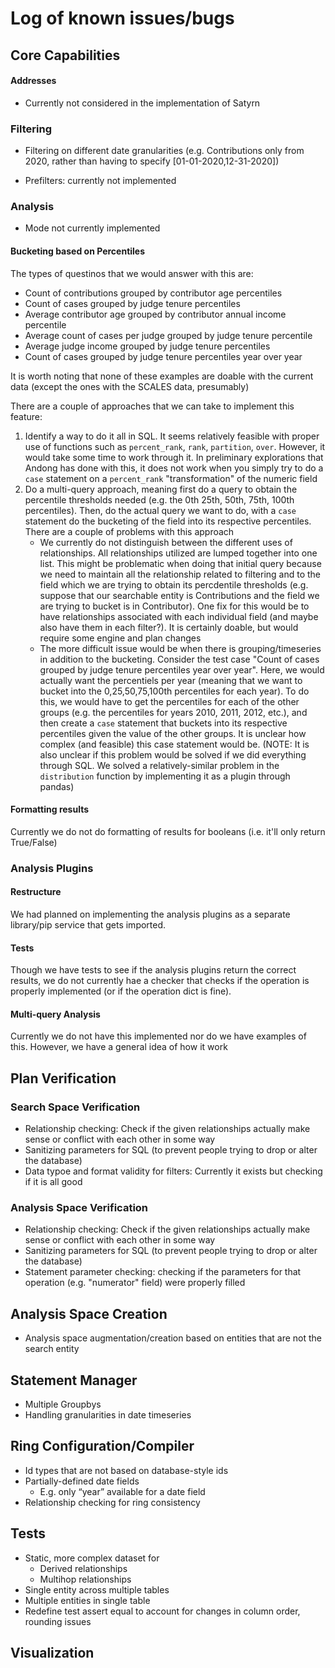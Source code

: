 # Log of known issues/bugs



## Core Capabilities

#### Addresses

- Currently not considered in the implementation of Satyrn

### Filtering

- Filtering on different date granularities (e.g. Contributions only from 2020, rather than having to specify [01-01-2020,12-31-2020])

- Prefilters: currently not implemented

### Analysis

- Mode not currently implemented


#### Bucketing based on Percentiles

The types of questinos that we would answer with this are:
- Count of contributions grouped by contributor age percentiles
- Count of cases grouped by judge tenure percentiles
- Average contributor age grouped by contributor annual income percentile
- Average count of cases per judge grouped by judge tenure percentile
- Average judge income grouped by judge tenure percentiles
- Count of cases grouped by judge tenure percentiles year over year

It is worth noting that none of these examples are doable with the current data (except the ones with the SCALES data, presumably)

There are a couple of approaches that we can take to implement this feature:

1. Identify a way to do it all in SQL. It seems relatively feasible with proper use of functions such as `percent_rank`, `rank`, `partition`, `over`. However, it would take some time to work through it. In preliminary explorations that Andong has done with this, it does not work when you simply try to do a `case` statement on a `percent_rank` "transformation" of the numeric field
2. Do a multi-query approach, meaning first do a query to obtain the percentile thresholds needed (e.g. the 0th 25th, 50th, 75th, 100th percentiles). Then, do the actual query we want to do, with a `case` statement do the bucketing of the field into its respective percentiles. There are a couple of problems with this approach
	-  We currently do not distinguish between the different uses of relationships. All relationships utilized are lumped together into one list. This might be problematic when doing that initial query because we need to maintain all the relationship related to filtering and to the field which we are trying to obtain its percdentile thresholds (e.g. suppose that our searchable entity is Contributions and the field we are trying to bucket is in Contributor). One fix for this would be to have relationships associated with each individual field (and maybe also have them in each filter?). It is certainly doable, but would require some engine and plan changes
	- The more difficult issue would be when there is grouping/timeseries in addition to the bucketing. Consider the test case "Count of cases grouped by judge tenure percentiles year over year". Here, we would actually want the percentiels per year (meaning that we want to bucket into the 0,25,50,75,100th percentiles for each year). To do this, we would have to get the percentiles for each of the other groups (e.g. the percentiles for years 2010, 2011, 2012, etc.), and then create a `case` statement that buckets into its respective percentiles given the value of the other groups. It is unclear how complex (and feasible) this case statement would be. (NOTE: It is also unclear if this problem would be solved if we did everything through SQL. We solved a relatively-similar problem in the `distribution` function by implementing it as a plugin through pandas)

#### Formatting results

Currently we do not do formatting of results for booleans (i.e. it'll only return True/False)


### Analysis Plugins 

#### Restructure

We had planned on implementing the analysis plugins as a separate library/pip service that gets imported.

#### Tests

Though we have tests to see if the analysis plugins return the correct results, we do not currently hae a checker that checks if the operation is properly implemented (or if the operation dict is fine).

#### Multi-query Analysis

Currently we do not have this implemented nor do we have examples of this. However, we have a general idea of how it work

## Plan Verification

### Search Space Verification

- Relationship checking: Check if the given relationships actually make sense or conflict with each other in some way
- Sanitizing parameters for SQL (to prevent people trying to drop or alter the database)
- Data typoe and format validity for filters: Currently it exists but checking if it is all good

### Analysis Space Verification

- Relationship checking: Check if the given relationships actually make sense or conflict with each other in some way
- Sanitizing parameters for SQL (to prevent people trying to drop or alter the database)
- Statement parameter checking: checking if the parameters for that operation (e.g. "numerator" field) were properly filled

## Analysis Space Creation

- Analysis space augmentation/creation based on entities that are not the search entity

## Statement Manager

- Multiple Groupbys
- Handling granularities in date timeseries

## Ring Configuration/Compiler

- Id types that are not based on database-style ids
- Partially-defined date fields
	- E.g. only “year” available for a date field
- Relationship checking for ring consistency


## Tests

- Static, more complex dataset for
	- Derived relationships
	- Multihop relationships
- Single entity across multiple tables
- Multiple entities in single table
- Redefine test assert equal to account for changes in column order, rounding issues


## Visualization